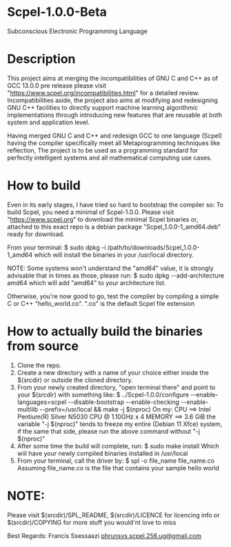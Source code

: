 # Scpel-1.0.0-Beta
Subconscious Electronic Programming Language

# Description
This project aims at merging the incompatibilities of GNU
C and C++ as of GCC 13.0.0 pre release please visit 
"https://www.scpel.org/incompatibilities.html" for a
detailed review. Incompatibilities aside, the project also
aims at modifying and redesigning GNU C++ facilities to
directly support machine learning algorithmic implementations
through introducing new features that are reusable at both
system and application level. 

Having merged GNU C and C++ and redesign GCC to one language (Scpel)
having the compiler specifically meet all Metaprogramming 
techniques like reflection, The project is to be used as a
programming standard for perfectly intelligent systems and all
mathematical computing use cases.

# How to build
Even in its early stages, I have tried so hard to bootstrap the compiler
so: To build Scpel, you need a minimal of Scpel-1.0.0. Please visit 
"https://www.scpel.org" to download the minimal Scpel binaries or, attached 
to this exact repo is a debian package "Scpel_1.0.0-1_amd64.deb" ready
for download.

From your terminal:
$ sudo dpkg -i /path/to/downloads/Scpel_1.0.0-1_amd64
which will install the binaries in your /usr/local directory.

NOTE:
	Some systems won't understand the "amd64" value, it is strongly advisable
	that in times as those, please run:
	$ sudo dpkg --add-architecture amd64
	which will add "amd64" to your architecture list.
	
Otherwise, you're now good to go, test the compiler by compiling a simple C
or C++ "hello_world.co". ".co" is the default Scpel file extension

# How to actually build the binaries from source
1. Clone the repo. 
2. Create a new directory with a name of your choice either 
   inside the $(srcdir) or outside the cloned directory.
3. From your newly created directory, "open terminal there"
   and point to your $(srcdir) with something like:
   $ ../Scpel-1.0.0/configure --enable-languages=scpel --disable-bootstrap 
   --enable-checking --enable-multilib --prefix=/usr/local && make -j $(nproc)
   On my:
   CPU    ==> Intel Pentium(R) Silver N5030 CPU @ 1.10GHz x 4
   MEMORY ==> 3.6 GiB
   the variable "-j $(nproc)" tends to freeze my entire (Debian 11 Xfce) system,
   if the same that side, please run the above command without "-j $(nproc)"
4. After some time the build will complete, run:
   $ sudo make install
   Which wiil have your newly compiled binaries installed in /usr/local
5. From your terminal, call the driver by:
   $ spl -o file_name file_name.co
   Assuming file_name.co is the file that contains your sample hello world
   
# NOTE:
  Please visit $(srcdir)/SPL_README, $(srcdir)/LICENCE for licencing info
  or $(srcdir)/COPYING for more stuff you would'nt love to miss

Best Regards:
Francis Ssessaazi
phrunsys.scpel.256.ug@gmail.com
